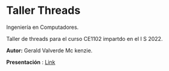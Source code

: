 # Taller Threads
 
Ingeniería en Computadores.
  
Taller de threads para el curso CE1102 impartdo en el I S 2022.

 
 
 **Autor:** Gerald Valverde Mc kenzie.
 
 
 **Presentación** : [Link](https://github.com/geraldvm/taller_threads/blob/main/Presentacion.pdf)

